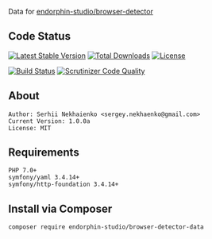 Data for [endorphin-studio/browser-detector](https://github.com/endorphin-studio/browser-detector)

## Code Status
[![Latest Stable Version](https://poser.pugx.org/endorphin-studio/browser-detector-data/v/stable)](https://packagist.org/packages/endorphin-studio/browser-detector)
[![Total Downloads](https://poser.pugx.org/endorphin-studio/browser-detector-data/downloads)](https://packagist.org/packages/endorphin-studio/browser-detector)
[![License](https://poser.pugx.org/endorphin-studio/browser-detector-data/license)](https://packagist.org/packages/endorphin-studio/browser-detector)


[![Build Status](https://travis-ci.org/endorphin-studio/browser-detector-data.svg?branch=master)](https://travis-ci.org/endorphin-studio/browser-detector-data)
[![Scrutinizer Code Quality](https://scrutinizer-ci.com/g/endorphin-studio/browser-detector-data/badges/quality-score.png?b=4.0)](https://scrutinizer-ci.com/g/endorphin-studio/browser-detector-data/?branch=master)

## About
	Author: Serhii Nekhaienko <sergey.nekhaenko@gmail.com>
	Current Version: 1.0.0a
	License: MIT

## Requirements
	PHP 7.0+
	symfony/yaml 3.4.14+
	symfony/http-foundation 3.4.14+

## Install via Composer
    composer require endorphin-studio/browser-detector-data